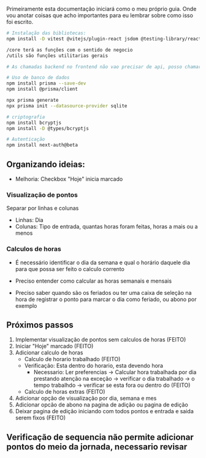 Primeiramente esta documentação iniciará como o meu próprio guia. Onde vou anotar coisas que acho importantes para eu lembrar sobre como isso foi escrito.

```bash
# Instalação das bibliotecas:
npm install -D vitest @vitejs/plugin-react jsdom @testing-library/react @testing-library/jest-dom

/core terá as funções com o sentido de negocio
/utils são funções utilitarias gerais

# As chamadas backend no frontend não vao precisar de api, posso chamar diretamente as funções ou usar server actions

# Uso de banco de dados
npm install prisma --save-dev
npm install @prisma/client

npx prisma generate
npx prisma init --datasource-provider sqlite

# criptografia
npm install bcryptjs
npm install -D @types/bcryptjs

# Autenticação
npm install next-auth@beta
```

## Organizando ideias:

- Melhoria: Checkbox "Hoje" inicia marcado

### Visualização de pontos

Separar por linhas e colunas

- Linhas: Dia
- Colunas: Tipo de entrada, quantas horas foram feitas, horas a mais ou a menos

### Calculos de horas

- É necessário identificar o dia da semana e qual o horário daquele dia para que possa ser feito o calculo corrento
- Preciso entender como calcular as horas semanais e mensais

- Preciso saber quando são os feriados ou ter uma caixa de seleção na hora de registrar o ponto para marcar o dia como feriado, ou abono por exemplo

## Próximos passos
1. Implementar visualização de pontos sem calculos de horas (FEITO)
2. Iniciar "Hoje" marcado (FEITO)
3. Adicionar calculo de horas
	- Calculo de horario trabalhado (FEITO)
	- Verificação: Esta dentro do horario, esta devendo hora
		- Necessario: Ler preferencias -> Calcular hora trabalhada por dia prestando atenção na exceção -> verificar o dia trabalhado -> o tempo trabalhdo -> verificar se esta fora ou dentro do  (FEITO)
	- Calculo de horas extras (FEITO)
4. Adicionar opção de visualização por dia, semana e mes
5. Adicionar opcão de abono na pagina de adição ou pagina de edição
6. Deixar pagina de edição iniciando com todos pontos e entrada e saida serem fixos (FEITO)

## Verificação de sequencia não permite adicionar pontos do meio da jornada, necessario revisar
